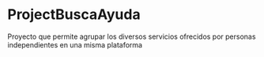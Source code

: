 # ProjectBuscaAyuda
Proyecto que permite agrupar los diversos servicios ofrecidos por personas independientes en una misma plataforma 
